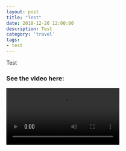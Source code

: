 ```yaml
---
layout: post
title: "Test"
date: 2018-12-26 12:00:00
description: Test
category: 'travel'
tags:
- test
---
```


Test

### See the video here:

<div class="embed-bg">
  <div class="video-embed">
    <script>const player = new Plyr('#player');</script>
    <video src="https://www.flickr.com/photos/162779846@N06/46398743412/play/hd/18e6c96149/" type="video/mp4" id="player" controls playsinline data-plyr-config='{ "title": "Mt Kosi-test-ko"}'></video>
  </div>
</div>
